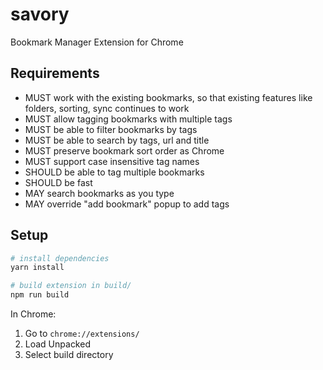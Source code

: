 # savory
Bookmark Manager Extension for Chrome

## Requirements

- MUST work with the existing bookmarks, so that existing features like folders, sorting, sync
  continues to work
- MUST allow tagging bookmarks with multiple tags
- MUST be able to filter bookmarks by tags
- MUST be able to search by tags, url and title
- MUST preserve bookmark sort order as Chrome
- MUST support case insensitive tag names
- SHOULD be able to tag multiple bookmarks
- SHOULD be fast
- MAY search bookmarks as you type
- MAY override "add bookmark" popup to add tags

## Setup

``` bash
# install dependencies
yarn install

# build extension in build/
npm run build
```

In Chrome:

1. Go to `chrome://extensions/`
2. Load Unpacked
3. Select build directory
